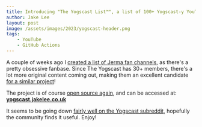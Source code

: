 ```yaml
---
title: Introducing "The Yogscast List™️", a list of 100+ Yogscast-y YouTube channels 📺
author: Jake Lee
layout: post
image: /assets/images/2023/yogscast-header.png
tags:
    - YouTube
    - GitHub Actions
---
```


A couple of weeks ago I [created a list of Jerma fan channels](https://channels.jerma.io/), as there's a pretty obsessive fanbase. Since The Yogscast has 30+ members, there's a lot more original content coming out, making them an excellent candidate [for a similar project](https://yogscast.jakelee.co.uk/)!

The project is of course [open source again](https://github.com/JakeSteam/Yogscast), and can be accessed at: **[yogscast.jakelee.co.uk](https://yogscast.jakelee.co.uk/)**

It seems to be going down [fairly well on the Yogscast subreddit](https://www.reddit.com/r/Yogscast/comments/165g7b7/i_created_an_adfree_automatically_updating_list/), hopefully the community finds it useful. Enjoy!